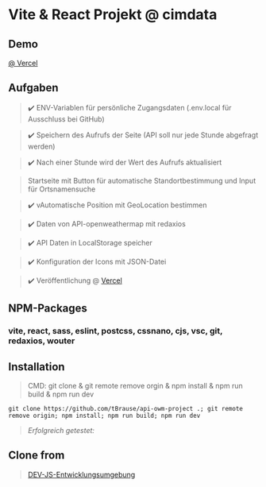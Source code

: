 # Vite & React Projekt @ cimdata

## Demo

[@ Vercel](https://api-project-final-g7mp.vercel.app/)

## Aufgaben

> :heavy_check_mark: ENV-Variablen für persönliche Zugangsdaten (.env.local für Ausschluss bei GitHub)

> :heavy_check_mark: Speichern des Aufrufs der Seite (API soll nur jede Stunde abgefragt werden)

> :heavy_check_mark: Nach einer Stunde wird der Wert des Aufrufs aktualisiert

> Startseite mit Button für automatische Standortbestimmung und Input für Ortsnamensuche

> :heavy_check_mark: vAutomatische Position mit GeoLocation bestimmen

> :heavy_check_mark: Daten von API-openweathermap mit redaxios

> :heavy_check_mark: API Daten in LocalStorage speicher

> :heavy_check_mark: Konfiguration der Icons mit JSON-Datei

> :heavy_check_mark: Veröffentlichung @ [Vercel](https://api-project-final-g7mp.vercel.app/)

## NPM-Packages

### vite, react, sass, eslint, postcss, cssnano, cjs, vsc, git, redaxios, wouter

## Installation

> CMD: git clone & git remote remove orgin & npm install & npm run build & npm run dev

    git clone https://github.com/tBrause/api-owm-project .; git remote remove origin; npm install; npm run build; npm run dev

> _Erfolgreich getestet:_

## Clone from

> [DEV-JS-Entwicklungsumgebung](https://github.com/tBrause/npm-vite-react-sass)
